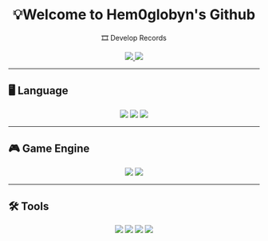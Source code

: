 <!-- 중앙정렬 -->
<h1 align="center">💡Welcome to Hem0globyn's Github</h1>

<p align="center">
  🎞️ Develop Records
</p>
<!-- 링크 아이콘 -->
<p align="center">
  
  <a href="https://memo0486.tistory.com" target="_blank">
    <img src="https://img.shields.io/badge/Blog-FF5722?style=for-the-badge&logo=blogger&logoColor=white"/>
  </a>
  <a href="https://www.youtube.com/playlist?list=PLgFV4NNN3970xm6VW2k4BXWADc_B0pwHt" target="_blank">
    <img src="https://img.shields.io/badge/YouTube-FF0000?style=for-the-badge&logo=youtube&logoColor=white"/>
  </a>
</p>

---

## 🖥️ Language
<p align="center">
  <img src="https://img.shields.io/badge/C++-00599C?style=for-the-badge&logo=cplusplus&logoColor=white"/>
  <img src="https://img.shields.io/badge/Java-007396?style=for-the-badge&logo=java&logoColor=white"/>
  <img src="https://img.shields.io/badge/C%23-239120?style=for-the-badge&logo=csharp&logoColor=white"/>
</p>

---

## 🎮 Game Engine
<p align="center">
  <img src="https://img.shields.io/badge/Unity-000000?style=for-the-badge&logo=unity&logoColor=white"/>
  <img src="https://img.shields.io/badge/Unity%20VR-000000?style=for-the-badge&logo=unity&logoColor=white"/>
 </p>


---

## 🛠 Tools
<p align="center">
  <img src="https://img.shields.io/badge/Git-F05032?style=for-the-badge&logo=git&logoColor=white"/>
  <img src="https://img.shields.io/badge/Figma-F24E1E?style=for-the-badge&logo=figma&logoColor=white"/>
  <img src="https://img.shields.io/badge/Slack-4A154B?style=for-the-badge&logo=slack&logoColor=white"/>
  <img src="https://img.shields.io/badge/Notion-000000?style=for-the-badge&logo=notion&logoColor=white"/>
</p>
